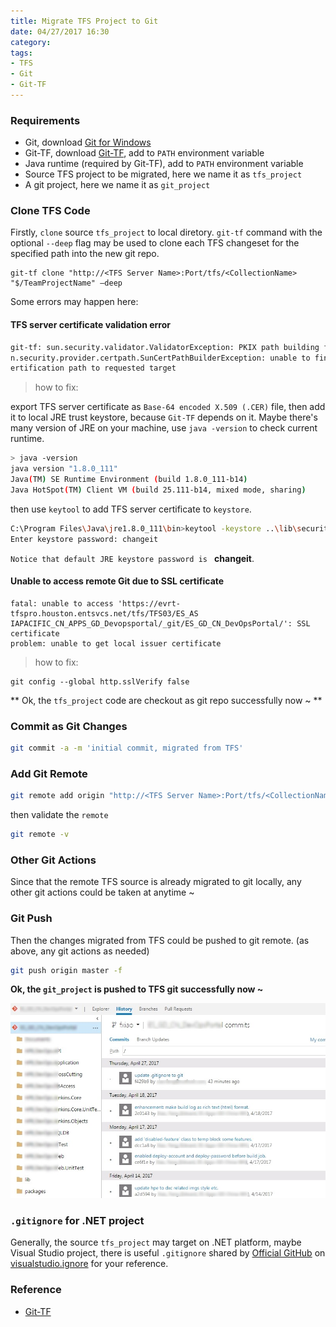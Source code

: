 ```yaml
---
title: Migrate TFS Project to Git
date: 04/27/2017 16:30
category:
tags:
- TFS
- Git
- Git-TF
---
```



### Requirements

- Git, download [Git for Windows](https://git-scm.com/download/win)
- Git-TF, download [Git-TF](https://gittf.codeplex.com/), add to `PATH` environment variable
- Java runtime (required by Git-TF), add to `PATH` environment variable
- Source TFS project to be migrated, here we name it as `tfs_project`
- A git project, here we name it as `git_project`


### Clone TFS Code
Firstly, `clone` source `tfs_project` to local diretory. `git-tf` command with the optional `--deep` flag may be used to clone each TFS changeset for the specified path into the new git repo.
```batch
git-tf clone "http://<TFS Server Name>:Port/tfs/<CollectionName> "$/TeamProjectName" –deep
```

Some errors may happen here:
#### TFS server certificate validation error
```bash
git-tf: sun.security.validator.ValidatorException: PKIX path building failed: su
n.security.provider.certpath.SunCertPathBuilderException: unable to find valid c
ertification path to requested target
```
> how to fix:

export TFS server certificate as `Base-64 encoded X.509 (.CER)` file, then add it to local JRE trust keystore, because `Git-TF` depends on it.
Maybe there's many version of JRE on your machine, use `java -version` to check current runtime.

```bash
> java -version
java version "1.8.0_111"
Java(TM) SE Runtime Environment (build 1.8.0_111-b14)
Java HotSpot(TM) Client VM (build 25.111-b14, mixed mode, sharing)
```
then use `keytool` to add TFS server certificate to `keystore`.
```bash
C:\Program Files\Java\jre1.8.0_111\bin>keytool -keystore ..\lib\security\cacerts -importcert -file your_servers_cert_file.cer -alias tfs-cert
Enter keystore password: changeit
```
`Notice that default JRE keystore password is ` **changeit**.

<!-- more -->

#### Unable to access remote Git due to SSL certificate

```
fatal: unable to access 'https://evrt-tfspro.houston.entsvcs.net/tfs/TFS03/ES_AS
IAPACIFIC_CN_APPS_GD_Devopsportal/_git/ES_GD_CN_DevOpsPortal/': SSL certificate
problem: unable to get local issuer certificate
```
> how to fix:
```
git config --global http.sslVerify false
```

** Ok, the `tfs_project` code are checkout as git repo successfully now ~ **


### Commit as Git Changes

```bash
git commit -a -m 'initial commit, migrated from TFS'
```

### Add Git Remote

```bash
git remote add origin "http://<TFS Server Name>:Port/tfs/<CollectionName>/<Team>/_git/<TeamProjectName>"
```
then validate the `remote`
```bash
git remote -v
```

### Other Git Actions
Since that the remote TFS source is already migrated to git locally, any other git actions could be taken at anytime ~

### Git Push

Then the changes migrated from TFS could be pushed to git remote. (as above, any git actions as needed)

```bash
git push origin master -f
```

**Ok, the `git_project` is pushed to TFS git successfully now ~**

![](/uploads/tfs-git.jpeg)


### `.gitignore` for .NET project
Generally, the source `tfs_project` may target on .NET platform, maybe Visual Studio project, there is useful `.gitignore` shared by [Official GitHub](https://github.com/github) on [visualstudio.ignore](https://github.com/github/gitignore/blob/master/VisualStudio.gitignore) for your reference.

### Reference
- [Git-TF](https://gittf.codeplex.com/)